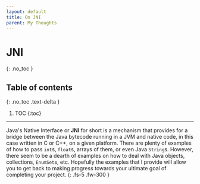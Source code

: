 ```yaml
---
layout: default
title: On JNI
parent: My Thoughts
---
```


# JNI
{: .no_toc }

## Table of contents
{: .no_toc .text-delta }

1. TOC
{:toc}

---

Java's Native Interface or **JNI** for short is a mechanism that provides for a bridge between the Java bytecode running in a JVM and native code, in this case written in C or C++, on a given platform. There are plenty of examples of how to pass `int`s, `float`s, arrays of them, or even Java `String`s. However, there seem to be a dearth of examples on how to deal with Java objects, collections, `EnumSet`s, etc.  Hopefully the examples that I provide will allow you to get back to making progress towards your ultimate goal of completing your project.
{: .fs-5 .fw-300 }
